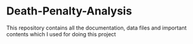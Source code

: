 # Death-Penalty-Analysis
This repository contains all the documentation, data files and important contents which I used for doing this project
